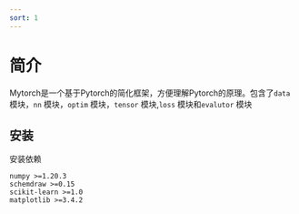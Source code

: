 ```yaml
---
sort: 1
---
```


# 简介  
Mytorch是一个基于Pytorch的简化框架，方便理解Pytorch的原理。包含了`data` 模块，`nn` 模块，`optim` 模块，`tensor` 模块,`loss` 模块和`evalutor` 模块
## 安装  
安装依赖
``` 
numpy >=1.20.3
schemdraw >=0.15
scikit-learn >=1.0
matplotlib >=3.4.2
``` 
